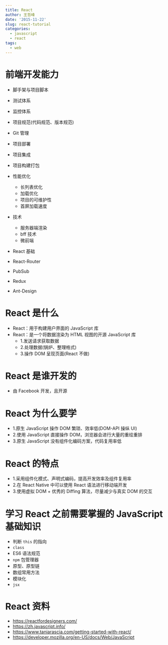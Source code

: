 ```yaml
---
title: React
author: 王哲峰
date: '2015-11-22'
slug: react-tutorial
categories:
  - javascript
  - react
tags:
  - web
---
```


# 前端开发能力

* 脚手架与项目脚本
* 测试体系
* 监控体系
* 项目规范(代码规范、版本规范)
* Git 管理
* 项目部署
* 项目集成
* 项目构建打包
* 性能优化
    - 长列表优化
    - 加载优化
    - 项目的可维护性
    - 首屏加载速度
* 技术
    - 服务器端渲染
    - bff 技术
    - 微前端

* React 基础
* React-Router
* PubSub
* Redux
* Ant-Design


# React 是什么

- React：用于构建用户界面的 JavaScript 库
- React：是一个将数据渲染为 HTML 视图的开源 JavaScript 库
    - 1.发送请求获取数据
    - 2.处理数据(锅炉、整理格式)
    - 3.操作 DOM 呈现页面(React 不做)

# React 是谁开发的

- 由 Facebook 开发，且开源

# React 为什么要学

- 1.原生 JavaScript 操作 DOM 繁琐、效率低(DOM-API 操纵 UI)
- 2.使用 JavaScript 直接操作 DOM，浏览器会进行大量的重绘重排
- 3.原生 JavaScript 没有组件化编码方案，代码复用率低

# React 的特点

- 1.采用组件化模式、声明式编码，提高开发效率及组件复用率
- 2.在 React Native 中可以使用 React 语法进行移动端开发
- 3.使用虚拟 DOM + 优秀的 Diffing 算法，尽量减少与真实 DOM 的交互

# 学习 React 之前需要掌握的 JavaScript 基础知识

- 判断 `this` 的指向
- `class`
- ES6 语法规范
- `npm` 包管理器
- 原型、原型链
- 数组常用方法
- 模块化
- `jsx`

# React 资料

* https://reactfordesigners.com/
* https://zh.javascript.info/
* https://www.taniarascia.com/getting-started-with-react/
* https://developer.mozilla.org/en-US/docs/Web/JavaScript

